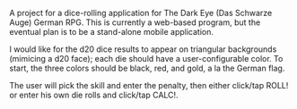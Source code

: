 A project for a dice-rolling application for The Dark Eye (Das Schwarze Auge) German RPG. 
This is currently a web-based program, but the eventual plan is to be a stand-alone mobile application.

I would like for the d20 dice results to appear on triangular backgrounds (mimicing a d20 face); each die should have a user-configurable color. To start, the three colors should be black, red, and gold, a la the German flag.

The user will pick the skill and enter the penalty, then either click/tap ROLL! or enter his own die rolls and click/tap CALC!.
